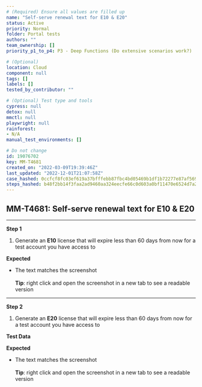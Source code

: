 ```yaml
---
# (Required) Ensure all values are filled up
name: "Self-serve renewal text for E10 & E20"
status: Active
priority: Normal
folder: Portal tests
authors: ""
team_ownership: []
priority_p1_to_p4: P3 - Deep Functions (Do extensive scenarios work?)

# (Optional)
location: Cloud
component: null
tags: []
labels: []
tested_by_contributor: ""

# (Optional) Test type and tools
cypress: null
detox: null
mmctl: null
playwright: null
rainforest:
- N/A
manual_test_environments: []

# Do not change
id: 19076702
key: MM-T4681
created_on: "2022-03-09T19:39:46Z"
last_updated: "2022-12-01T21:07:58Z"
case_hashed: 0ccfcf8fc03ef619a37bfffebb87fbc4bd05469b1df1b72277e87af5690d03dd72c8ff596dc6a4edccc6834472044ca8
steps_hashed: b48f2bb14f3faa2ad9460aa324eecfe66c0d603a0bf11470e6524d7a2bfb039d35abecd4a2e69af1f02f6e19b68e3dae
---
```


<!-- (Auto-generated) Based on frontmatter's "key" and "name" -->

## MM-T4681: Self-serve renewal text for E10 & E20

---

**Step 1**

1. Generate an **E10** license that will expire less than 60 days from now for a test account you have access to

**Expected**

- The text matches the screenshot\
  \
  **Tip**: right click and open the screenshot in a new tab to see a readable version

---

**Step 2**

1. Generate an **E20** license that will expire less than 60 days from now for a test account you have access to

**Test Data**

**Expected**

- The text matches the screenshot\
  \
  **Tip**: right click and open the screenshot in a new tab to see a readable version
